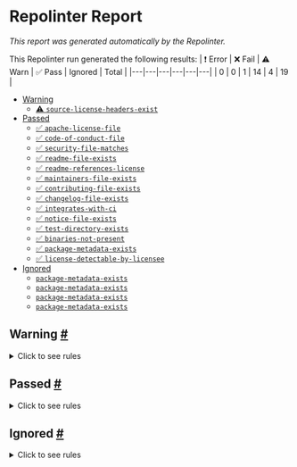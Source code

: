 # Repolinter Report

*This report was generated automatically by the Repolinter.*

This Repolinter run generated the following results:
| ❗  Error | ❌  Fail | ⚠️  Warn | ✅  Pass | Ignored | Total |
|---|---|---|---|---|---|
| 0 | 0 | 1 | 14 | 4 | 19 |

- [Warning](#user-content-warning)
  - [⚠️ `source-license-headers-exist`](#user-content--source-license-headers-exist)
- [Passed](#user-content-passed)
  - [✅ `apache-license-file`](#user-content--apache-license-file)
  - [✅ `code-of-conduct-file`](#user-content--code-of-conduct-file)
  - [✅ `security-file-matches`](#user-content--security-file-matches)
  - [✅ `readme-file-exists`](#user-content--readme-file-exists)
  - [✅ `readme-references-license`](#user-content--readme-references-license)
  - [✅ `maintainers-file-exists`](#user-content--maintainers-file-exists)
  - [✅ `contributing-file-exists`](#user-content--contributing-file-exists)
  - [✅ `changelog-file-exists`](#user-content--changelog-file-exists)
  - [✅ `integrates-with-ci`](#user-content--integrates-with-ci)
  - [✅ `notice-file-exists`](#user-content--notice-file-exists)
  - [✅ `test-directory-exists`](#user-content--test-directory-exists)
  - [✅ `binaries-not-present`](#user-content--binaries-not-present)
  - [✅ `package-metadata-exists`](#user-content--package-metadata-exists)
  - [✅ `license-detectable-by-licensee`](#user-content--license-detectable-by-licensee)
- [Ignored](#user-content-ignored)
  - [`package-metadata-exists`](#user-content-package-metadata-exists)
  - [`package-metadata-exists`](#user-content-package-metadata-exists)
  - [`package-metadata-exists`](#user-content-package-metadata-exists)
  - [`package-metadata-exists`](#user-content-package-metadata-exists)

## Warning <a href="#user-content-warning" id="warning">#</a>

<details>
<summary>Click to see rules</summary>

### ⚠️ `source-license-headers-exist` <a href="#user-content--source-license-headers-exist" id="-source-license-headers-exist">#</a>

Below is a list of files or patterns that failed:

- `protoutil/fakes/signer_serializer.go`: The first 7 lines do not contain the pattern(s): Copyright, License.
- `cmd/osnadmin/mocks/channel_management.go`: The first 7 lines do not contain the pattern(s): Copyright, License.
- `common/configtx/mock/policy.go`: The first 7 lines do not contain the pattern(s): Copyright, License.
- `common/configtx/mock/policy_manager.go`: The first 7 lines do not contain the pattern(s): Copyright, License.
- `common/deliver/mock/block_iterator.go`: The first 7 lines do not contain the pattern(s): Copyright, License.
- `common/deliver/mock/block_reader.go`: The first 7 lines do not contain the pattern(s): Copyright, License.
- `common/deliver/mock/chain.go`: The first 7 lines do not contain the pattern(s): Copyright, License.
- `common/deliver/mock/chain_manager.go`: The first 7 lines do not contain the pattern(s): Copyright, License.
- `common/deliver/mock/filtered_response_sender.go`: The first 7 lines do not contain the pattern(s): Copyright, License.
- `common/deliver/mock/inspector.go`: The first 7 lines do not contain the pattern(s): Copyright, License.
- `common/deliver/mock/policy_checker.go`: The first 7 lines do not contain the pattern(s): Copyright, License.
- `common/deliver/mock/private_data_response_sender.go`: The first 7 lines do not contain the pattern(s): Copyright, License.
- `common/deliver/mock/receiver.go`: The first 7 lines do not contain the pattern(s): Copyright, License.
- `common/deliver/mock/response_sender.go`: The first 7 lines do not contain the pattern(s): Copyright, License.
- `common/fabhttp/fakes/logger.go`: The first 7 lines do not contain the pattern(s): Copyright, License.
- `common/flogging/mock/observer.go`: The first 7 lines do not contain the pattern(s): Copyright, License.
- `common/flogging/mock/write_syncer.go`: The first 7 lines do not contain the pattern(s): Copyright, License.
- `common/grpcmetrics/fakes/echo_service.go`: The first 7 lines do not contain the pattern(s): Copyright, License.
- `common/grpclogging/fakes/echo_service.go`: The first 7 lines do not contain the pattern(s): Copyright, License.
- `common/grpclogging/fakes/leveler.go`: The first 7 lines do not contain the pattern(s): Copyright, License.
- `common/metrics/metricsfakes/counter.go`: The first 7 lines do not contain the pattern(s): Copyright, License.
- `common/metrics/metricsfakes/gauge.go`: The first 7 lines do not contain the pattern(s): Copyright, License.
- `common/metrics/metricsfakes/histogram.go`: The first 7 lines do not contain the pattern(s): Copyright, License.
- `common/metrics/metricsfakes/provider.go`: The first 7 lines do not contain the pattern(s): Copyright, License.
- `common/policies/mocks/identity.go`: The first 7 lines do not contain the pattern(s): Copyright, License.
- `common/policies/mocks/identity_deserializer.go`: The first 7 lines do not contain the pattern(s): Copyright, License.
- `core/aclmgmt/mocks/defaultaclprovider.go`: The first 7 lines do not contain the pattern(s): Copyright, License.
- `core/aclmgmt/mocks/signer_serializer.go`: The first 7 lines do not contain the pattern(s): Copyright, License.
- `core/cclifecycle/mocks/enumerator.go`: The first 7 lines do not contain the pattern(s): Copyright, License.
- `core/cclifecycle/mocks/metadata_change_listener.go`: The first 7 lines do not contain the pattern(s): Copyright, License.
- `core/cclifecycle/mocks/query.go`: The first 7 lines do not contain the pattern(s): Copyright, License.
- `core/cclifecycle/mocks/query_creator.go`: The first 7 lines do not contain the pattern(s): Copyright, License.
- `core/chaincode/fake/application_config_retriever.go`: The first 7 lines do not contain the pattern(s): Copyright, License.
- `core/chaincode/fake/context_registry.go`: The first 7 lines do not contain the pattern(s): Copyright, License.
- `core/chaincode/fake/launch_registry.go`: The first 7 lines do not contain the pattern(s): Copyright, License.
- `core/chaincode/fake/message_handler.go`: The first 7 lines do not contain the pattern(s): Copyright, License.
- `core/chaincode/fake/query_response_builder.go`: The first 7 lines do not contain the pattern(s): Copyright, License.
- `core/chaincode/fake/registry.go`: The first 7 lines do not contain the pattern(s): Copyright, License.
- `core/chaincode/mock/acl_provider.go`: The first 7 lines do not contain the pattern(s): Copyright, License.
- `core/chaincode/mock/application_capabilities.go`: The first 7 lines do not contain the pattern(s): Copyright, License.
- `core/chaincode/mock/application_config.go`: The first 7 lines do not contain the pattern(s): Copyright, License.
- `core/chaincode/mock/ccstreamhandler.go`: The first 7 lines do not contain the pattern(s): Copyright, License.
- `core/chaincode/mock/cert_generator.go`: The first 7 lines do not contain the pattern(s): Copyright, License.
- `core/chaincode/mock/chaincode_stream.go`: The first 7 lines do not contain the pattern(s): Copyright, License.
- `core/chaincode/mock/collection_store.go`: The first 7 lines do not contain the pattern(s): Copyright, License.
- `core/chaincode/mock/connectionhandler.go`: The first 7 lines do not contain the pattern(s): Copyright, License.
- `core/chaincode/mock/container_router.go`: The first 7 lines do not contain the pattern(s): Copyright, License.
- `core/chaincode/mock/history_query_executor.go`: The first 7 lines do not contain the pattern(s): Copyright, License.
- `core/chaincode/mock/invoker.go`: The first 7 lines do not contain the pattern(s): Copyright, License.
- `core/chaincode/mock/ledger_getter.go`: The first 7 lines do not contain the pattern(s): Copyright, License.
- `core/chaincode/mock/lifecycle.go`: The first 7 lines do not contain the pattern(s): Copyright, License.
- `core/chaincode/mock/peer_ledger.go`: The first 7 lines do not contain the pattern(s): Copyright, License.
- `core/chaincode/mock/policy.go`: The first 7 lines do not contain the pattern(s): Copyright, License.
- `core/chaincode/mock/policy_manager.go`: The first 7 lines do not contain the pattern(s): Copyright, License.
- `core/chaincode/mock/resources.go`: The first 7 lines do not contain the pattern(s): Copyright, License.
- `core/chaincode/mock/results_iterator.go`: The first 7 lines do not contain the pattern(s): Copyright, License.
- `core/chaincode/mock/runtime.go`: The first 7 lines do not contain the pattern(s): Copyright, License.
- `core/chaincode/mock/transaction_registry.go`: The first 7 lines do not contain the pattern(s): Copyright, License.
- `core/chaincode/mock/tx_simulator.go`: The first 7 lines do not contain the pattern(s): Copyright, License.
- `core/container/mock/docker_builder.go`: The first 7 lines do not contain the pattern(s): Copyright, License.
- `core/container/mock/external_builder.go`: The first 7 lines do not contain the pattern(s): Copyright, License.
- `core/container/mock/instance.go`: The first 7 lines do not contain the pattern(s): Copyright, License.
- `core/container/mock/package_provider.go`: The first 7 lines do not contain the pattern(s): Copyright, License.
- `core/deliverservice/fake/ledger_info.go`: The first 7 lines do not contain the pattern(s): Copyright, License.
- `core/dispatcher/mock/protobuf.go`: The first 7 lines do not contain the pattern(s): Copyright, License.
- `core/endorser/fake/channel_fetcher.go`: The first 7 lines do not contain the pattern(s): Copyright, License.
- `core/endorser/fake/history_query_executor.go`: The first 7 lines do not contain the pattern(s): Copyright, License.
- `core/endorser/fake/id_deserializer.go`: The first 7 lines do not contain the pattern(s): Copyright, License.
- `core/endorser/fake/identity.go`: The first 7 lines do not contain the pattern(s): Copyright, License.
- `core/endorser/fake/prvt_data_distributor.go`: The first 7 lines do not contain the pattern(s): Copyright, License.
- `core/endorser/fake/query_executor.go`: The first 7 lines do not contain the pattern(s): Copyright, License.
- `core/endorser/fake/support.go`: The first 7 lines do not contain the pattern(s): Copyright, License.
- `core/endorser/fake/tx_simulator.go`: The first 7 lines do not contain the pattern(s): Copyright, License.
- `core/endorser/mocks/channel_state_retriever.go`: The first 7 lines do not contain the pattern(s): Copyright, License.
- `core/endorser/mocks/plugin_mapper.go`: The first 7 lines do not contain the pattern(s): Copyright, License.
- `core/endorser/mocks/query_creator.go`: The first 7 lines do not contain the pattern(s): Copyright, License.
- `core/endorser/mocks/transient_store_retriever.go`: The first 7 lines do not contain the pattern(s): Copyright, License.
- `core/ledger/mock/cc_event_listener.go`: The first 7 lines do not contain the pattern(s): Copyright, License.
- `core/ledger/mock/cc_event_provider.go`: The first 7 lines do not contain the pattern(s): Copyright, License.
- `core/ledger/mock/custom_tx_processor.go`: The first 7 lines do not contain the pattern(s): Copyright, License.
- `core/ledger/mock/deployed_ccinfo_provider.go`: The first 7 lines do not contain the pattern(s): Copyright, License.
- `core/ledger/mock/health_check_registry.go`: The first 7 lines do not contain the pattern(s): Copyright, License.
- `core/ledger/mock/membership_info_provider.go`: The first 7 lines do not contain the pattern(s): Copyright, License.
- `core/ledger/mock/query_executor.go`: The first 7 lines do not contain the pattern(s): Copyright, License.
- `core/ledger/mock/state_listener.go`: The first 7 lines do not contain the pattern(s): Copyright, License.
- `core/ledger/mock/tx_simulator.go`: The first 7 lines do not contain the pattern(s): Copyright, License.
- `core/middleware/fakes/http_handler.go`: The first 7 lines do not contain the pattern(s): Copyright, License.
- `core/operations/fakes/healthchecker.go`: The first 7 lines do not contain the pattern(s): Copyright, License.
- `core/operations/fakes/logger.go`: The first 7 lines do not contain the pattern(s): Copyright, License.
- `core/peer/mock/collection_policy_checker.go`: The first 7 lines do not contain the pattern(s): Copyright, License.
- `core/peer/mock/identity_deserializer_manager.go`: The first 7 lines do not contain the pattern(s): Copyright, License.
- `core/peer/mock/peer_ledger.go`: The first 7 lines do not contain the pattern(s): Copyright, License.
- `core/policy/mocks/channel_policy_manager_getter.go`: The first 7 lines do not contain the pattern(s): Copyright, License.
- `core/policy/mocks/channel_policy_reference_provider.go`: The first 7 lines do not contain the pattern(s): Copyright, License.
- `core/policy/mocks/identity.go`: The first 7 lines do not contain the pattern(s): Copyright, License.
- `core/policy/mocks/identity_deserializer.go`: The first 7 lines do not contain the pattern(s): Copyright, License.
- `core/policy/mocks/policy.go`: The first 7 lines do not contain the pattern(s): Copyright, License.
- `core/policy/mocks/policy_manager.go`: The first 7 lines do not contain the pattern(s): Copyright, License.
- `core/policy/mocks/signature_policy_provider.go`: The first 7 lines do not contain the pattern(s): Copyright, License.
- `core/scc/mock/chaincode.go`: The first 7 lines do not contain the pattern(s): Copyright, License.
- `core/scc/mock/chaincode_stream_handler.go`: The first 7 lines do not contain the pattern(s): Copyright, License.
- `core/scc/mock/selfdescribingsyscc.go`: The first 7 lines do not contain the pattern(s): Copyright, License.
- `discovery/cmd/mocks/channel_response.go`: The first 7 lines do not contain the pattern(s): Copyright, License.
- `discovery/cmd/mocks/command_registrar.go`: The first 7 lines do not contain the pattern(s): Copyright, License.
- `discovery/cmd/mocks/local_response.go`: The first 7 lines do not contain the pattern(s): Copyright, License.
- `discovery/cmd/mocks/response_parser.go`: The first 7 lines do not contain the pattern(s): Copyright, License.
- `discovery/cmd/mocks/service_response.go`: The first 7 lines do not contain the pattern(s): Copyright, License.
- `discovery/cmd/mocks/stub.go`: The first 7 lines do not contain the pattern(s): Copyright, License.
- `discovery/support/mocks/channel_config_getter.go`: The first 7 lines do not contain the pattern(s): Copyright, License.
- `discovery/support/mocks/channel_policy_manager_getter.go`: The first 7 lines do not contain the pattern(s): Copyright, License.
- `discovery/support/mocks/config_getter.go`: The first 7 lines do not contain the pattern(s): Copyright, License.
- `discovery/support/mocks/configtx_validator.go`: The first 7 lines do not contain the pattern(s): Copyright, License.
- `discovery/support/mocks/evaluator.go`: The first 7 lines do not contain the pattern(s): Copyright, License.
- `discovery/support/mocks/gossip_support.go`: The first 7 lines do not contain the pattern(s): Copyright, License.
- `discovery/support/mocks/identity.go`: The first 7 lines do not contain the pattern(s): Copyright, License.
- `discovery/support/mocks/msp_manager.go`: The first 7 lines do not contain the pattern(s): Copyright, License.
- `discovery/support/mocks/policy_manager.go`: The first 7 lines do not contain the pattern(s): Copyright, License.
- `discovery/support/mocks/resources.go`: The first 7 lines do not contain the pattern(s): Copyright, License.
- `discovery/support/mocks/verifier.go`: The first 7 lines do not contain the pattern(s): Copyright, License.
- `gossip/api/mocks/security_advisor.go`: The first 7 lines do not contain the pattern(s): Copyright, License.
- `gossip/comm/mocks/mock_stream.go`: The first 7 lines do not contain the pattern(s): Copyright, License.
- `gossip/privdata/mocks/app_capabilities.go`: The first 7 lines do not contain the pattern(s): Copyright, License.
- `gossip/privdata/mocks/capability_provider.go`: The first 7 lines do not contain the pattern(s): Copyright, License.
- `gossip/privdata/mocks/collection_access_factory.go`: The first 7 lines do not contain the pattern(s): Copyright, License.
- `gossip/privdata/mocks/collection_access_policy.go`: The first 7 lines do not contain the pattern(s): Copyright, License.
- `gossip/privdata/mocks/collection_store.go`: The first 7 lines do not contain the pattern(s): Copyright, License.
- `gossip/privdata/mocks/committer.go`: The first 7 lines do not contain the pattern(s): Copyright, License.
- `gossip/privdata/mocks/config_history_retriever.go`: The first 7 lines do not contain the pattern(s): Copyright, License.
- `gossip/privdata/mocks/missing_pvt_data_tracker.go`: The first 7 lines do not contain the pattern(s): Copyright, License.
- `gossip/privdata/mocks/reconciliation_fetcher.go`: The first 7 lines do not contain the pattern(s): Copyright, License.
- `gossip/privdata/mocks/rw_set_scanner.go`: The first 7 lines do not contain the pattern(s): Copyright, License.
- `gossip/privdata/mocks/sleeper.go`: The first 7 lines do not contain the pattern(s): Copyright, License.
- `gossip/service/mocks/signer_serializer.go`: The first 7 lines do not contain the pattern(s): Copyright, License.
- `orderer/consensus/mocks/mock_consenter_support.go`: The first 7 lines do not contain the pattern(s): Copyright, License.
- `bccsp/idemix/handlers/mock/big.go`: The first 7 lines do not contain the pattern(s): Copyright, License.
- `bccsp/idemix/handlers/mock/credential.go`: The first 7 lines do not contain the pattern(s): Copyright, License.
- `bccsp/idemix/handlers/mock/credrequest.go`: The first 7 lines do not contain the pattern(s): Copyright, License.
- `bccsp/idemix/handlers/mock/ecp.go`: The first 7 lines do not contain the pattern(s): Copyright, License.
- `bccsp/idemix/handlers/mock/issuer.go`: The first 7 lines do not contain the pattern(s): Copyright, License.
- `bccsp/idemix/handlers/mock/issuer_public_key.go`: The first 7 lines do not contain the pattern(s): Copyright, License.
- `bccsp/idemix/handlers/mock/issuer_secret_key.go`: The first 7 lines do not contain the pattern(s): Copyright, License.
- `bccsp/idemix/handlers/mock/nymsignature_scheme.go`: The first 7 lines do not contain the pattern(s): Copyright, License.
- `bccsp/idemix/handlers/mock/revocation.go`: The first 7 lines do not contain the pattern(s): Copyright, License.
- `bccsp/idemix/handlers/mock/signature_scheme.go`: The first 7 lines do not contain the pattern(s): Copyright, License.
- `bccsp/idemix/handlers/mock/user.go`: The first 7 lines do not contain the pattern(s): Copyright, License.
- `common/flogging/httpadmin/fakes/logging.go`: The first 7 lines do not contain the pattern(s): Copyright, License.
- `common/ledger/testutil/fakes/signing_identity.go`: The first 7 lines do not contain the pattern(s): Copyright, License.
- `core/chaincode/extcc/mock/ccstreamhandler.go`: The first 7 lines do not contain the pattern(s): Copyright, License.
- `core/chaincode/lifecycle/mock/aclprovider.go`: The first 7 lines do not contain the pattern(s): Copyright, License.
- `core/chaincode/lifecycle/mock/application_capabilities.go`: The first 7 lines do not contain the pattern(s): Copyright, License.
- `core/chaincode/lifecycle/mock/application_config.go`: The first 7 lines do not contain the pattern(s): Copyright, License.
- `core/chaincode/lifecycle/mock/application_org_config.go`: The first 7 lines do not contain the pattern(s): Copyright, License.
- `core/chaincode/lifecycle/mock/chaincode_builder.go`: The first 7 lines do not contain the pattern(s): Copyright, License.
- `core/chaincode/lifecycle/mock/chaincode_info_cache.go`: The first 7 lines do not contain the pattern(s): Copyright, License.
- `core/chaincode/lifecycle/mock/chaincode_info_provider.go`: The first 7 lines do not contain the pattern(s): Copyright, License.
- `core/chaincode/lifecycle/mock/chaincode_launcher.go`: The first 7 lines do not contain the pattern(s): Copyright, License.
- `core/chaincode/lifecycle/mock/chaincode_store.go`: The first 7 lines do not contain the pattern(s): Copyright, License.
- `core/chaincode/lifecycle/mock/chaincode_stub.go`: The first 7 lines do not contain the pattern(s): Copyright, License.
- `core/chaincode/lifecycle/mock/channel_config.go`: The first 7 lines do not contain the pattern(s): Copyright, License.
- `core/chaincode/lifecycle/mock/channel_config_source.go`: The first 7 lines do not contain the pattern(s): Copyright, License.
- `core/chaincode/lifecycle/mock/channel_policy_reference_provider.go`: The first 7 lines do not contain the pattern(s): Copyright, License.
- `core/chaincode/lifecycle/mock/convertible_policy.go`: The first 7 lines do not contain the pattern(s): Copyright, License.
- `core/chaincode/lifecycle/mock/inconvertible_policy.go`: The first 7 lines do not contain the pattern(s): Copyright, License.
- `core/chaincode/lifecycle/mock/install_listener.go`: The first 7 lines do not contain the pattern(s): Copyright, License.
- `core/chaincode/lifecycle/mock/installed_chaincodes_lister.go`: The first 7 lines do not contain the pattern(s): Copyright, License.
- `core/chaincode/lifecycle/mock/legacy_ccinfo.go`: The first 7 lines do not contain the pattern(s): Copyright, License.
- `core/chaincode/lifecycle/mock/legacy_lifecycle.go`: The first 7 lines do not contain the pattern(s): Copyright, License.
- `core/chaincode/lifecycle/mock/legacy_metadata_provider.go`: The first 7 lines do not contain the pattern(s): Copyright, License.
- `core/chaincode/lifecycle/mock/metadata_handler.go`: The first 7 lines do not contain the pattern(s): Copyright, License.
- `core/chaincode/lifecycle/mock/metadata_update_listener.go`: The first 7 lines do not contain the pattern(s): Copyright, License.
- `core/chaincode/lifecycle/mock/msp.go`: The first 7 lines do not contain the pattern(s): Copyright, License.
- `core/chaincode/lifecycle/mock/msp_manager.go`: The first 7 lines do not contain the pattern(s): Copyright, License.
- `core/chaincode/lifecycle/mock/package_parser.go`: The first 7 lines do not contain the pattern(s): Copyright, License.
- `core/chaincode/lifecycle/mock/policy_manager.go`: The first 7 lines do not contain the pattern(s): Copyright, License.
- `core/chaincode/lifecycle/mock/query_executor.go`: The first 7 lines do not contain the pattern(s): Copyright, License.
- `core/chaincode/lifecycle/mock/queryexecutor_provider.go`: The first 7 lines do not contain the pattern(s): Copyright, License.
- `core/chaincode/lifecycle/mock/results_iterator.go`: The first 7 lines do not contain the pattern(s): Copyright, License.
- `core/chaincode/lifecycle/mock/rw_state.go`: The first 7 lines do not contain the pattern(s): Copyright, License.
- `core/chaincode/lifecycle/mock/scc_functions.go`: The first 7 lines do not contain the pattern(s): Copyright, License.
- `core/chaincode/lifecycle/mock/state_iterator.go`: The first 7 lines do not contain the pattern(s): Copyright, License.
- `core/chaincode/lifecycle/mock/validation_state.go`: The first 7 lines do not contain the pattern(s): Copyright, License.
- `core/chaincode/persistence/mock/ioreadwriter.go`: The first 7 lines do not contain the pattern(s): Copyright, License.
- `core/chaincode/persistence/mock/legacy_cc_package_locator.go`: The first 7 lines do not contain the pattern(s): Copyright, License.
- `core/chaincode/persistence/mock/metadata_provider.go`: The first 7 lines do not contain the pattern(s): Copyright, License.
- `core/chaincode/persistence/mock/osfileinfo.go`: The first 7 lines do not contain the pattern(s): Copyright, License.
- `core/chaincode/platforms/mock/package_writer.go`: The first 7 lines do not contain the pattern(s): Copyright, License.
- `core/chaincode/platforms/mock/platform.go`: The first 7 lines do not contain the pattern(s): Copyright, License.
- `core/committer/txvalidator/mocks/application_capabilities.go`: The first 7 lines do not contain the pattern(s): Copyright, License.
- `core/committer/txvalidator/mocks/capability_provider.go`: The first 7 lines do not contain the pattern(s): Copyright, License.
- `core/committer/txvalidator/mocks/query_executor.go`: The first 7 lines do not contain the pattern(s): Copyright, License.
- `core/committer/txvalidator/mocks/validator.go`: The first 7 lines do not contain the pattern(s): Copyright, License.
- `core/common/privdata/mock/chaincode_info_provider.go`: The first 7 lines do not contain the pattern(s): Copyright, License.
- `core/common/privdata/mock/identity_deserializer_factory.go`: The first 7 lines do not contain the pattern(s): Copyright, License.
- `core/common/privdata/mock/query_executor.go`: The first 7 lines do not contain the pattern(s): Copyright, License.
- `core/common/privdata/mock/query_executor_factory.go`: The first 7 lines do not contain the pattern(s): Copyright, License.
- `core/container/dockercontroller/mock/dockerclient.go`: The first 7 lines do not contain the pattern(s): Copyright, License.
- `core/container/dockercontroller/mock/platform_builder.go`: The first 7 lines do not contain the pattern(s): Copyright, License.
- `core/ledger/kvledger/mock/chaincode_info_provider.go`: The first 7 lines do not contain the pattern(s): Copyright, License.
- `core/ledger/pvtdatapolicy/mock/coll_info_provider.go`: The first 7 lines do not contain the pattern(s): Copyright, License.
- `core/ledger/snapshotgrpc/mock/acl_provider.go`: The first 7 lines do not contain the pattern(s): Copyright, License.
- `core/ledger/snapshotgrpc/mock/ledger_getter.go`: The first 7 lines do not contain the pattern(s): Copyright, License.
- `core/scc/cscc/mocks/acl_provider.go`: The first 7 lines do not contain the pattern(s): Copyright, License.
- `core/scc/cscc/mocks/chaincode_stub.go`: The first 7 lines do not contain the pattern(s): Copyright, License.
- `core/scc/cscc/mocks/channel_policy_manager_getter.go`: The first 7 lines do not contain the pattern(s): Copyright, License.
- `core/scc/cscc/mocks/store_provider.go`: The first 7 lines do not contain the pattern(s): Copyright, License.
- `core/scc/lscc/mock/application.go`: The first 7 lines do not contain the pattern(s): Copyright, License.
- `core/scc/lscc/mock/application_capabilities.go`: The first 7 lines do not contain the pattern(s): Copyright, License.
- `core/scc/lscc/mock/cc_package.go`: The first 7 lines do not contain the pattern(s): Copyright, License.
- `core/scc/lscc/mock/chaincode_builder.go`: The first 7 lines do not contain the pattern(s): Copyright, License.
- `core/scc/lscc/mock/chaincode_stub.go`: The first 7 lines do not contain the pattern(s): Copyright, License.
- `core/scc/lscc/mock/fs_support.go`: The first 7 lines do not contain the pattern(s): Copyright, License.
- `core/scc/lscc/mock/query_executor.go`: The first 7 lines do not contain the pattern(s): Copyright, License.
- `core/scc/lscc/mock/results_iterator.go`: The first 7 lines do not contain the pattern(s): Copyright, License.
- `core/scc/lscc/mock/state_query_iterator.go`: The first 7 lines do not contain the pattern(s): Copyright, License.
- `core/scc/lscc/mock/system_chaincode_provider.go`: The first 7 lines do not contain the pattern(s): Copyright, License.
- `discovery/support/gossip/mocks/gossip.go`: The first 7 lines do not contain the pattern(s): Copyright, License.
- `internal/configtxgen/encoder/fakes/signer_serializer.go`: The first 7 lines do not contain the pattern(s): Copyright, License.
- `internal/peer/chaincode/mock/deliver.go`: The first 7 lines do not contain the pattern(s): Copyright, License.
- `internal/peer/chaincode/mock/deliver_client.go`: The first 7 lines do not contain the pattern(s): Copyright, License.
- `internal/peer/chaincode/mock/signer_serializer.go`: The first 7 lines do not contain the pattern(s): Copyright, License.
- `internal/peer/channel/mock/signer_serializer.go`: The first 7 lines do not contain the pattern(s): Copyright, License.
- `internal/peer/common/mock/deliverservice.go`: The first 7 lines do not contain the pattern(s): Copyright, License.
- `internal/peer/common/mock/signer_serializer.go`: The first 7 lines do not contain the pattern(s): Copyright, License.
- `internal/peer/gossip/mocks/policy_manager.go`: The first 7 lines do not contain the pattern(s): Copyright, License.
- `internal/peer/gossip/mocks/signer_serializer.go`: The first 7 lines do not contain the pattern(s): Copyright, License.
- `internal/peer/node/mock/get_ledger.go`: The first 7 lines do not contain the pattern(s): Copyright, License.
- `internal/peer/node/mock/peer_ledger.go`: The first 7 lines do not contain the pattern(s): Copyright, License.
- `internal/peer/packaging/mock/platform.go`: The first 7 lines do not contain the pattern(s): Copyright, License.
- `internal/peer/snapshot/mock/signer.go`: The first 7 lines do not contain the pattern(s): Copyright, License.
- `internal/peer/snapshot/mock/snapshot_client.go`: The first 7 lines do not contain the pattern(s): Copyright, License.
- `internal/pkg/gateway/mocks/abbclient.go`: The first 7 lines do not contain the pattern(s): Copyright, License.
- `internal/pkg/gateway/mocks/abclient.go`: The first 7 lines do not contain the pattern(s): Copyright, License.
- `internal/pkg/gateway/mocks/commitfinder.go`: The first 7 lines do not contain the pattern(s): Copyright, License.
- `internal/pkg/gateway/mocks/dialer.go`: The first 7 lines do not contain the pattern(s): Copyright, License.
- `internal/pkg/gateway/mocks/discovery.go`: The first 7 lines do not contain the pattern(s): Copyright, License.
- `internal/pkg/gateway/mocks/endorserclient.go`: The first 7 lines do not contain the pattern(s): Copyright, License.
- `internal/pkg/identity/mocks/signer_serializer.go`: The first 7 lines do not contain the pattern(s): Copyright, License.
- `orderer/common/blockcutter/mock/config_fetcher.go`: The first 7 lines do not contain the pattern(s): Copyright, License.
- `orderer/common/blockcutter/mock/metrics_histogram.go`: The first 7 lines do not contain the pattern(s): Copyright, License.
- `orderer/common/blockcutter/mock/metrics_provider.go`: The first 7 lines do not contain the pattern(s): Copyright, License.
- `orderer/common/blockcutter/mock/orderer_config.go`: The first 7 lines do not contain the pattern(s): Copyright, License.
- `orderer/common/broadcast/mock/ab_server.go`: The first 7 lines do not contain the pattern(s): Copyright, License.
- `orderer/common/broadcast/mock/channel_support.go`: The first 7 lines do not contain the pattern(s): Copyright, License.
- `orderer/common/broadcast/mock/channel_support_registrar.go`: The first 7 lines do not contain the pattern(s): Copyright, License.
- `orderer/common/broadcast/mock/metrics_counter.go`: The first 7 lines do not contain the pattern(s): Copyright, License.
- `orderer/common/broadcast/mock/metrics_histogram.go`: The first 7 lines do not contain the pattern(s): Copyright, License.
- `orderer/common/broadcast/mock/metrics_provider.go`: The first 7 lines do not contain the pattern(s): Copyright, License.
- `orderer/common/channelparticipation/mocks/channel_management.go`: The first 7 lines do not contain the pattern(s): Copyright, License.
- `orderer/common/cluster/mocks/block_retriever.go`: The first 7 lines do not contain the pattern(s): Copyright, License.
- `orderer/common/cluster/mocks/block_verifier.go`: The first 7 lines do not contain the pattern(s): Copyright, License.
- `orderer/common/cluster/mocks/chain_puller.go`: The first 7 lines do not contain the pattern(s): Copyright, License.
- `orderer/common/cluster/mocks/channel_lister.go`: The first 7 lines do not contain the pattern(s): Copyright, License.
- `orderer/common/cluster/mocks/cluster_client.go`: The first 7 lines do not contain the pattern(s): Copyright, License.
- `orderer/common/cluster/mocks/communicator.go`: The first 7 lines do not contain the pattern(s): Copyright, License.
- `orderer/common/cluster/mocks/dispatcher.go`: The first 7 lines do not contain the pattern(s): Copyright, License.
- `orderer/common/cluster/mocks/handler.go`: The first 7 lines do not contain the pattern(s): Copyright, License.
- `orderer/common/cluster/mocks/ledger_factory.go`: The first 7 lines do not contain the pattern(s): Copyright, License.
- `orderer/common/cluster/mocks/ledger_writer.go`: The first 7 lines do not contain the pattern(s): Copyright, License.
- `orderer/common/cluster/mocks/metrics_provider.go`: The first 7 lines do not contain the pattern(s): Copyright, License.
- `orderer/common/cluster/mocks/policy.go`: The first 7 lines do not contain the pattern(s): Copyright, License.
- `orderer/common/cluster/mocks/policy_manager.go`: The first 7 lines do not contain the pattern(s): Copyright, License.
- `orderer/common/cluster/mocks/secure_dialer.go`: The first 7 lines do not contain the pattern(s): Copyright, License.
- `orderer/common/cluster/mocks/signer_serializer.go`: The first 7 lines do not contain the pattern(s): Copyright, License.
- `orderer/common/cluster/mocks/step_client.go`: The first 7 lines do not contain the pattern(s): Copyright, License.
- `orderer/common/cluster/mocks/step_stream.go`: The first 7 lines do not contain the pattern(s): Copyright, License.
- `orderer/common/cluster/mocks/verifier_factory.go`: The first 7 lines do not contain the pattern(s): Copyright, License.
- `orderer/common/cluster/mocks/verifier_retriever.go`: The first 7 lines do not contain the pattern(s): Copyright, License.
- `orderer/common/follower/mocks/block_puller_factory.go`: The first 7 lines do not contain the pattern(s): Copyright, License.
- `orderer/common/follower/mocks/chain_creator.go`: The first 7 lines do not contain the pattern(s): Copyright, License.
- `orderer/common/follower/mocks/channel_participation_metrics_reporter.go`: The first 7 lines do not contain the pattern(s): Copyright, License.
- `orderer/common/follower/mocks/channel_puller.go`: The first 7 lines do not contain the pattern(s): Copyright, License.
- `orderer/common/follower/mocks/cluster_consenter.go`: The first 7 lines do not contain the pattern(s): Copyright, License.
- `orderer/common/follower/mocks/ledger_resources.go`: The first 7 lines do not contain the pattern(s): Copyright, License.
- `orderer/common/follower/mocks/signer_serializer.go`: The first 7 lines do not contain the pattern(s): Copyright, License.
- `orderer/common/follower/mocks/time_after.go`: The first 7 lines do not contain the pattern(s): Copyright, License.
- `orderer/common/msgprocessor/mocks/channel_capabilities.go`: The first 7 lines do not contain the pattern(s): Copyright, License.
- `orderer/common/msgprocessor/mocks/channel_config.go`: The first 7 lines do not contain the pattern(s): Copyright, License.
- `orderer/common/msgprocessor/mocks/config_resources.go`: The first 7 lines do not contain the pattern(s): Copyright, License.
- `orderer/common/msgprocessor/mocks/configtx_validator.go`: The first 7 lines do not contain the pattern(s): Copyright, License.
- `orderer/common/msgprocessor/mocks/metadata_validator.go`: The first 7 lines do not contain the pattern(s): Copyright, License.
- `orderer/common/msgprocessor/mocks/orderer_capabilities.go`: The first 7 lines do not contain the pattern(s): Copyright, License.
- `orderer/common/msgprocessor/mocks/orderer_config.go`: The first 7 lines do not contain the pattern(s): Copyright, License.
- `orderer/common/msgprocessor/mocks/policy.go`: The first 7 lines do not contain the pattern(s): Copyright, License.
- `orderer/common/msgprocessor/mocks/policy_manager.go`: The first 7 lines do not contain the pattern(s): Copyright, License.
- `orderer/common/msgprocessor/mocks/sig_filter_support.go`: The first 7 lines do not contain the pattern(s): Copyright, License.
- `orderer/common/msgprocessor/mocks/signer_serializer.go`: The first 7 lines do not contain the pattern(s): Copyright, License.
- `orderer/common/multichannel/mocks/channel_capabilities.go`: The first 7 lines do not contain the pattern(s): Copyright, License.
- `orderer/common/multichannel/mocks/channel_config.go`: The first 7 lines do not contain the pattern(s): Copyright, License.
- `orderer/common/multichannel/mocks/configtx_validator.go`: The first 7 lines do not contain the pattern(s): Copyright, License.
- `orderer/common/multichannel/mocks/consenter.go`: The first 7 lines do not contain the pattern(s): Copyright, License.
- `orderer/common/multichannel/mocks/metrics_provider.go`: The first 7 lines do not contain the pattern(s): Copyright, License.
- `orderer/common/multichannel/mocks/orderer_capabilities.go`: The first 7 lines do not contain the pattern(s): Copyright, License.
- `orderer/common/multichannel/mocks/orderer_config.go`: The first 7 lines do not contain the pattern(s): Copyright, License.
- `orderer/common/multichannel/mocks/policy.go`: The first 7 lines do not contain the pattern(s): Copyright, License.
- `orderer/common/multichannel/mocks/policy_manager.go`: The first 7 lines do not contain the pattern(s): Copyright, License.
- `orderer/common/multichannel/mocks/read_writer.go`: The first 7 lines do not contain the pattern(s): Copyright, License.
- `orderer/common/multichannel/mocks/resources.go`: The first 7 lines do not contain the pattern(s): Copyright, License.
- `orderer/common/multichannel/mocks/signer_serializer.go`: The first 7 lines do not contain the pattern(s): Copyright, License.
- `orderer/common/onboarding/mocks/chain_replicator.go`: The first 7 lines do not contain the pattern(s): Copyright, License.
- `orderer/common/onboarding/mocks/factory.go`: The first 7 lines do not contain the pattern(s): Copyright, License.
- `orderer/common/onboarding/mocks/read_writer.go`: The first 7 lines do not contain the pattern(s): Copyright, License.
- `orderer/common/onboarding/mocks/signer_serializer.go`: The first 7 lines do not contain the pattern(s): Copyright, License.
- `orderer/common/server/mocks/health_checker.go`: The first 7 lines do not contain the pattern(s): Copyright, License.
- `orderer/common/server/mocks/signer_serializer.go`: The first 7 lines do not contain the pattern(s): Copyright, License.
- `orderer/consensus/etcdraft/mocks/chain_manager.go`: The first 7 lines do not contain the pattern(s): Copyright, License.
- `orderer/consensus/etcdraft/mocks/configurator.go`: The first 7 lines do not contain the pattern(s): Copyright, License.
- `orderer/consensus/etcdraft/mocks/halt_callbacker.go`: The first 7 lines do not contain the pattern(s): Copyright, License.
- `orderer/consensus/etcdraft/mocks/inactive_chain_registry.go`: The first 7 lines do not contain the pattern(s): Copyright, License.
- `orderer/consensus/etcdraft/mocks/message_receiver.go`: The first 7 lines do not contain the pattern(s): Copyright, License.
- `orderer/consensus/etcdraft/mocks/mock_blockpuller.go`: The first 7 lines do not contain the pattern(s): Copyright, License.
- `orderer/consensus/etcdraft/mocks/mock_rpc.go`: The first 7 lines do not contain the pattern(s): Copyright, License.
- `orderer/consensus/etcdraft/mocks/msp.go`: The first 7 lines do not contain the pattern(s): Copyright, License.
- `orderer/consensus/etcdraft/mocks/orderer_capabilities.go`: The first 7 lines do not contain the pattern(s): Copyright, License.
- `orderer/consensus/etcdraft/mocks/orderer_config.go`: The first 7 lines do not contain the pattern(s): Copyright, License.
- `orderer/consensus/etcdraft/mocks/orderer_org.go`: The first 7 lines do not contain the pattern(s): Copyright, License.
- `orderer/consensus/etcdraft/mocks/receiver_getter.go`: The first 7 lines do not contain the pattern(s): Copyright, License.
- `orderer/consensus/kafka/mock/channel_capabilities.go`: The first 7 lines do not contain the pattern(s): Copyright, License.
- `orderer/consensus/kafka/mock/channel_config.go`: The first 7 lines do not contain the pattern(s): Copyright, License.
- `orderer/consensus/kafka/mock/health_checker.go`: The first 7 lines do not contain the pattern(s): Copyright, License.
- `orderer/consensus/kafka/mock/metrics_gauge.go`: The first 7 lines do not contain the pattern(s): Copyright, License.
- `orderer/consensus/kafka/mock/metrics_histogram.go`: The first 7 lines do not contain the pattern(s): Copyright, License.
- `orderer/consensus/kafka/mock/metrics_meter.go`: The first 7 lines do not contain the pattern(s): Copyright, License.
- `orderer/consensus/kafka/mock/metrics_provider.go`: The first 7 lines do not contain the pattern(s): Copyright, License.
- `orderer/consensus/kafka/mock/metrics_registry.go`: The first 7 lines do not contain the pattern(s): Copyright, License.
- `orderer/consensus/kafka/mock/orderer_capabilities.go`: The first 7 lines do not contain the pattern(s): Copyright, License.
- `orderer/consensus/kafka/mock/orderer_config.go`: The first 7 lines do not contain the pattern(s): Copyright, License.
- `orderer/consensus/kafka/mock/sync_producer.go`: The first 7 lines do not contain the pattern(s): Copyright, License.
- `orderer/consensus/solo/mocks/orderer_config.go`: The first 7 lines do not contain the pattern(s): Copyright, License.
- `common/ledger/blockledger/fileledger/mock/block_store_provider.go`: The first 7 lines do not contain the pattern(s): Copyright, License.
- `common/ledger/blockledger/fileledger/mock/file_ledger_block_store.go`: The first 7 lines do not contain the pattern(s): Copyright, License.
- `core/committer/txvalidator/v14/mocks/capabilities.go`: The first 7 lines do not contain the pattern(s): Copyright, License.
- `core/committer/txvalidator/v14/mocks/identity_deserializer.go`: The first 7 lines do not contain the pattern(s): Copyright, License.
- `core/committer/txvalidator/v14/mocks/mapper.go`: The first 7 lines do not contain the pattern(s): Copyright, License.
- `core/committer/txvalidator/v14/mocks/plugin.go`: The first 7 lines do not contain the pattern(s): Copyright, License.
- `core/committer/txvalidator/v14/mocks/plugin_factory.go`: The first 7 lines do not contain the pattern(s): Copyright, License.
- `core/committer/txvalidator/v14/mocks/query_executor_creator.go`: The first 7 lines do not contain the pattern(s): Copyright, License.
- `core/committer/txvalidator/v20/mocks/channel_policy_manager_getter.go`: The first 7 lines do not contain the pattern(s): Copyright, License.
- `core/committer/txvalidator/v20/mocks/channel_resources.go`: The first 7 lines do not contain the pattern(s): Copyright, License.
- `core/committer/txvalidator/v20/mocks/collection_resources.go`: The first 7 lines do not contain the pattern(s): Copyright, License.
- `core/committer/txvalidator/v20/mocks/dispatcher.go`: The first 7 lines do not contain the pattern(s): Copyright, License.
- `core/committer/txvalidator/v20/mocks/ledger_resources.go`: The first 7 lines do not contain the pattern(s): Copyright, License.
- `core/committer/txvalidator/v20/mocks/policy_manager.go`: The first 7 lines do not contain the pattern(s): Copyright, License.
- `core/committer/txvalidator/v20/mocks/query_executor.go`: The first 7 lines do not contain the pattern(s): Copyright, License.
- `core/common/validation/statebased/mocks/collection_resources.go`: The first 7 lines do not contain the pattern(s): Copyright, License.
- `core/common/validation/statebased/mocks/key_level_validation_parameter_manager.go`: The first 7 lines do not contain the pattern(s): Copyright, License.
- `core/handlers/validation/builtin/mocks/transaction_validator.go`: The first 7 lines do not contain the pattern(s): Copyright, License.
- `core/ledger/kvledger/tests/fakes/signer.go`: The first 7 lines do not contain the pattern(s): Copyright, License.
- `internal/peer/lifecycle/chaincode/mock/broadcast_client.go`: The first 7 lines do not contain the pattern(s): Copyright, License.
- `internal/peer/lifecycle/chaincode/mock/deliver.go`: The first 7 lines do not contain the pattern(s): Copyright, License.
- `internal/peer/lifecycle/chaincode/mock/endorser_client.go`: The first 7 lines do not contain the pattern(s): Copyright, License.
- `internal/peer/lifecycle/chaincode/mock/peer_deliver_client.go`: The first 7 lines do not contain the pattern(s): Copyright, License.
- `internal/peer/lifecycle/chaincode/mock/platform_registry.go`: The first 7 lines do not contain the pattern(s): Copyright, License.
- `internal/peer/lifecycle/chaincode/mock/reader.go`: The first 7 lines do not contain the pattern(s): Copyright, License.
- `internal/peer/lifecycle/chaincode/mock/signer.go`: The first 7 lines do not contain the pattern(s): Copyright, License.
- `internal/peer/lifecycle/chaincode/mock/writer.go`: The first 7 lines do not contain the pattern(s): Copyright, License.
- `internal/pkg/gateway/commit/mock/notificationsupplier.go`: The first 7 lines do not contain the pattern(s): Copyright, License.
- `internal/pkg/gateway/commit/mock/queryprovider.go`: The first 7 lines do not contain the pattern(s): Copyright, License.
- `internal/pkg/peer/blocksprovider/fake/ab_deliver_client.go`: The first 7 lines do not contain the pattern(s): Copyright, License.
- `internal/pkg/peer/blocksprovider/fake/block_verifier.go`: The first 7 lines do not contain the pattern(s): Copyright, License.
- `internal/pkg/peer/blocksprovider/fake/deliver_streamer.go`: The first 7 lines do not contain the pattern(s): Copyright, License.
- `internal/pkg/peer/blocksprovider/fake/dialer.go`: The first 7 lines do not contain the pattern(s): Copyright, License.
- `internal/pkg/peer/blocksprovider/fake/gossip_service_adapter.go`: The first 7 lines do not contain the pattern(s): Copyright, License.
- `internal/pkg/peer/blocksprovider/fake/ledger_info.go`: The first 7 lines do not contain the pattern(s): Copyright, License.
- `internal/pkg/peer/blocksprovider/fake/orderer_connection_source.go`: The first 7 lines do not contain the pattern(s): Copyright, License.
- `internal/pkg/peer/blocksprovider/fake/signer.go`: The first 7 lines do not contain the pattern(s): Copyright, License.
- `internal/pkg/peer/blocksprovider/fake/sleeper.go`: The first 7 lines do not contain the pattern(s): Copyright, License.
- `core/committer/txvalidator/v20/plugindispatcher/mocks/capabilities.go`: The first 7 lines do not contain the pattern(s): Copyright, License.
- `core/committer/txvalidator/v20/plugindispatcher/mocks/channel_policy_manager_getter.go`: The first 7 lines do not contain the pattern(s): Copyright, License.
- `core/committer/txvalidator/v20/plugindispatcher/mocks/identity_deserializer.go`: The first 7 lines do not contain the pattern(s): Copyright, License.
- `core/committer/txvalidator/v20/plugindispatcher/mocks/lifecycle_resources.go`: The first 7 lines do not contain the pattern(s): Copyright, License.
- `core/committer/txvalidator/v20/plugindispatcher/mocks/mapper.go`: The first 7 lines do not contain the pattern(s): Copyright, License.
- `core/committer/txvalidator/v20/plugindispatcher/mocks/plugin.go`: The first 7 lines do not contain the pattern(s): Copyright, License.
- `core/committer/txvalidator/v20/plugindispatcher/mocks/plugin_factory.go`: The first 7 lines do not contain the pattern(s): Copyright, License.
- `core/committer/txvalidator/v20/plugindispatcher/mocks/policy_manager.go`: The first 7 lines do not contain the pattern(s): Copyright, License.
- `core/committer/txvalidator/v20/plugindispatcher/mocks/query_executor_creator.go`: The first 7 lines do not contain the pattern(s): Copyright, License.
- `core/committer/txvalidator/v20/valinforetriever/mocks/lifecycle_resources.go`: The first 7 lines do not contain the pattern(s): Copyright, License.
- `core/handlers/validation/builtin/v12/mocks/capabilities.go`: The first 7 lines do not contain the pattern(s): Copyright, License.
- `core/handlers/validation/builtin/v12/mocks/identity_deserializer.go`: The first 7 lines do not contain the pattern(s): Copyright, License.
- `core/handlers/validation/builtin/v12/mocks/policy_evaluator.go`: The first 7 lines do not contain the pattern(s): Copyright, License.
- `core/handlers/validation/builtin/v12/mocks/state.go`: The first 7 lines do not contain the pattern(s): Copyright, License.
- `core/handlers/validation/builtin/v12/mocks/state_fetcher.go`: The first 7 lines do not contain the pattern(s): Copyright, License.
- `core/handlers/validation/builtin/v13/mocks/capabilities.go`: The first 7 lines do not contain the pattern(s): Copyright, License.
- `core/handlers/validation/builtin/v13/mocks/identity_deserializer.go`: The first 7 lines do not contain the pattern(s): Copyright, License.
- `core/handlers/validation/builtin/v13/mocks/policy_evaluator.go`: The first 7 lines do not contain the pattern(s): Copyright, License.
- `core/handlers/validation/builtin/v13/mocks/state.go`: The first 7 lines do not contain the pattern(s): Copyright, License.
- `core/handlers/validation/builtin/v13/mocks/state_based_validator.go`: The first 7 lines do not contain the pattern(s): Copyright, License.
- `core/handlers/validation/builtin/v13/mocks/state_fetcher.go`: The first 7 lines do not contain the pattern(s): Copyright, License.
- `core/handlers/validation/builtin/v20/mocks/capabilities.go`: The first 7 lines do not contain the pattern(s): Copyright, License.
- `core/handlers/validation/builtin/v20/mocks/collection_resources.go`: The first 7 lines do not contain the pattern(s): Copyright, License.
- `core/handlers/validation/builtin/v20/mocks/identity_deserializer.go`: The first 7 lines do not contain the pattern(s): Copyright, License.
- `core/handlers/validation/builtin/v20/mocks/state.go`: The first 7 lines do not contain the pattern(s): Copyright, License.
- `core/handlers/validation/builtin/v20/mocks/state_based_validator.go`: The first 7 lines do not contain the pattern(s): Copyright, License.
- `core/handlers/validation/builtin/v20/mocks/state_fetcher.go`: The first 7 lines do not contain the pattern(s): Copyright, License.
- `core/ledger/kvledger/txmgmt/privacyenabledstate/mock/channelinfo_provider.go`: The first 7 lines do not contain the pattern(s): Copyright, License.
- `core/ledger/kvledger/txmgmt/privacyenabledstate/mock/snapshot_pvtdatahashes_consumer.go`: The first 7 lines do not contain the pattern(s): Copyright, License.
- `core/ledger/kvledger/txmgmt/queryutil/mock/query_executer.go`: The first 7 lines do not contain the pattern(s): Copyright, License.
- `core/ledger/kvledger/txmgmt/statedb/mock/namespace_provider.go`: The first 7 lines do not contain the pattern(s): Copyright, License.
- `core/ledger/kvledger/txmgmt/statedb/mock/results_iterator.go`: The first 7 lines do not contain the pattern(s): Copyright, License.
- `core/ledger/kvledger/txmgmt/statedb/mock/versioned_db.go`: The first 7 lines do not contain the pattern(s): Copyright, License.
- `core/ledger/kvledger/txmgmt/validation/mock/postOrderSimulatorProvider.go`: The first 7 lines do not contain the pattern(s): Copyright, License.
- `core/ledger/kvledger/txmgmt/validation/mock/processor.go`: The first 7 lines do not contain the pattern(s): Copyright, License.
- `core/ledger/kvledger/txmgmt/validation/mock/txsim.go`: The first 7 lines do not contain the pattern(s): Copyright, License.

</details>

## Passed <a href="#user-content-passed" id="passed">#</a>

<details>
<summary>Click to see rules</summary>

### ✅ `apache-license-file` <a href="#user-content--apache-license-file" id="-apache-license-file">#</a>

Contains Apache License.*Version 2.0 (`LICENSE`).

### ✅ `code-of-conduct-file` <a href="#user-content--code-of-conduct-file" id="-code-of-conduct-file">#</a>

Contains https://wiki.hyperledger.org/community/hyperledger-project-code-of-conduct (`CODE_OF_CONDUCT.md`).

### ✅ `security-file-matches` <a href="#user-content--security-file-matches" id="-security-file-matches">#</a>

Contains https://wiki.hyperledger.org/display/.*(SEC|HYP)/Defect[.+]Response (`SECURITY.md`).

### ✅ `readme-file-exists` <a href="#user-content--readme-file-exists" id="-readme-file-exists">#</a>

Found file (`README.md`).

### ✅ `readme-references-license` <a href="#user-content--readme-references-license" id="-readme-references-license">#</a>

Contains license (`README.md`).

### ✅ `maintainers-file-exists` <a href="#user-content--maintainers-file-exists" id="-maintainers-file-exists">#</a>

Found file (`MAINTAINERS.md`).

### ✅ `contributing-file-exists` <a href="#user-content--contributing-file-exists" id="-contributing-file-exists">#</a>

Found file (`CONTRIBUTING.md`).

### ✅ `changelog-file-exists` <a href="#user-content--changelog-file-exists" id="-changelog-file-exists">#</a>

Found file (`CHANGELOG.md`).

### ✅ `integrates-with-ci` <a href="#user-content--integrates-with-ci" id="-integrates-with-ci">#</a>

Found file (`ci/azure-pipelines.yml`).

### ✅ `notice-file-exists` <a href="#user-content--notice-file-exists" id="-notice-file-exists">#</a>

Found file (`NOTICE`).

### ✅ `test-directory-exists` <a href="#user-content--test-directory-exists" id="-test-directory-exists">#</a>

Found file (`core/testutil`).

### ✅ `binaries-not-present` <a href="#user-content--binaries-not-present" id="-binaries-not-present">#</a>

Excluded file type doesn't exist. (`**/*.exe,**/*.dll,!**/node_modules/**`).

### ✅ `package-metadata-exists` <a href="#user-content--package-metadata-exists" id="-package-metadata-exists">#</a>

Found file (`go.mod`).

### ✅ `license-detectable-by-licensee` <a href="#user-content--license-detectable-by-licensee" id="-license-detectable-by-licensee">#</a>

Licensee identified the license for project: Apache-2.0.

</details>

## Ignored <a href="#user-content-ignored" id="ignored">#</a>

<details>
<summary>Click to see rules</summary>

### `package-metadata-exists` <a href="#user-content-package-metadata-exists" id="package-metadata-exists">#</a>

This rule was ignored for the following reason: ignored due to unsatisfied condition(s): "language=javascript"

### `package-metadata-exists` <a href="#user-content-package-metadata-exists" id="package-metadata-exists">#</a>

This rule was ignored for the following reason: ignored due to unsatisfied condition(s): "language=ruby"

### `package-metadata-exists` <a href="#user-content-package-metadata-exists" id="package-metadata-exists">#</a>

This rule was ignored for the following reason: ignored due to unsatisfied condition(s): "language=java"

### `package-metadata-exists` <a href="#user-content-package-metadata-exists" id="package-metadata-exists">#</a>

This rule was ignored for the following reason: ignored due to unsatisfied condition(s): "language=python"

</details>

